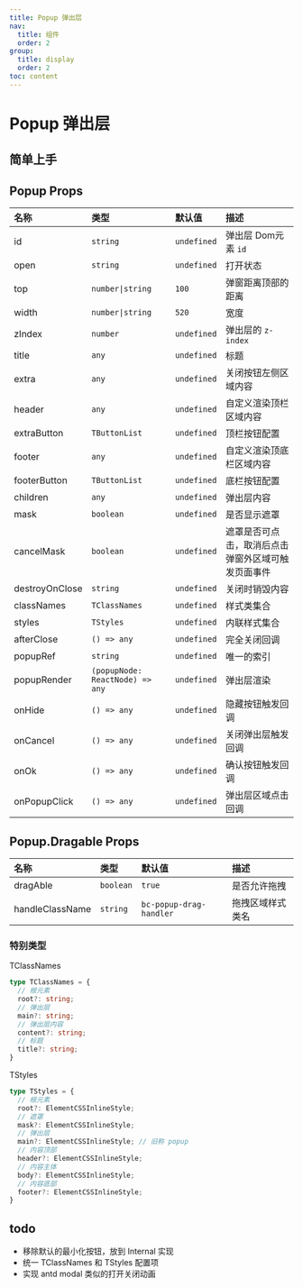 ```yaml
---
title: Popup 弹出层
nav:
  title: 组件
  order: 2
group:
  title: display
  order: 2
toc: content
---
```


# Popup 弹出层

## 简单上手

<code src="./demo/base"></code>

## Popup Props

| 名称           | 类型                            | 默认值      | 描述                                               |
| :------------- | :------------------------------ | :---------- | :------------------------------------------------- |
| id             | `string`                        | `undefined` | 弹出层 Dom元素 `id`                                |
| open           | `string`                        | `undefined` | 打开状态                                           |
| top            | `number\|string`                | `100`       | 弹窗距离顶部的距离                                 |
| width          | `number\|string`                | `520`       | 宽度                                               |
| zIndex         | `number`                        | `undefined` | 弹出层的 `z-index`                                 |
| title          | `any`                           | `undefined` | 标题                                               |
| extra          | `any`                           | `undefined` | 关闭按钮左侧区域内容                               |
| header         | `any`                           | `undefined` | 自定义渲染顶栏区域内容                             |
| extraButton    | `TButtonList`                   | `undefined` | 顶栏按钮配置                                       |
| footer         | `any`                           | `undefined` | 自定义渲染顶底栏区域内容                           |
| footerButton   | `TButtonList`                   | `undefined` | 底栏按钮配置                                       |
| children       | `any`                           | `undefined` | 弹出层内容                                         |
| mask           | `boolean`                       | `undefined` | 是否显示遮罩                                       |
| cancelMask     | `boolean`                       | `undefined` | 遮罩是否可点击，取消后点击弹窗外区域可触发页面事件 |
| destroyOnClose | `string`                        | `undefined` | 关闭时销毁内容                                     |
| classNames     | `TClassNames`                   | `undefined` | 样式类集合                                         |
| styles         | `TStyles`                       | `undefined` | 内联样式集合                                       |
| afterClose     | `() => any`                     | `undefined` | 完全关闭回调                                       |
| popupRef       | `string`                        | `undefined` | 唯一的索引                                         |
| popupRender    | `(popupNode: ReactNode) => any` | `undefined` | 弹出层渲染                                         |
| onHide         | `() => any`                     | `undefined` | 隐藏按钮触发回调                                   |
| onCancel       | `() => any`                     | `undefined` | 关闭弹出层触发回调                                 |
| onOk           | `() => any`                     | `undefined` | 确认按钮触发回调                                   |
| onPopupClick   | `() => any`                     | `undefined` | 弹出层区域点击回调                                 |


## Popup.Dragable Props

| 名称            | 类型      | 默认值                  | 描述             |
| :-------------- | :-------- | :---------------------- | :--------------- |
| dragAble        | `boolean` | `true`                  | 是否允许拖拽     |
| handleClassName | `string`  | `bc-popup-drag-handler` | 拖拽区域样式类名 |

### 特别类型

TClassNames

```ts
type TClassNames = {
  // 根元素
  root?: string;
  // 弹出层
  main?: string;
  // 弹出层内容
  content?: string;
  // 标题
  title?: string;
}
```

TStyles

```ts
type TStyles = {
  // 根元素
  root?: ElementCSSInlineStyle;
  // 遮罩
  mask?: ElementCSSInlineStyle;
  // 弹出层
  main?: ElementCSSInlineStyle; // 旧称 popup
  // 内容顶部
  header?: ElementCSSInlineStyle;
  // 内容主体
  body?: ElementCSSInlineStyle;
  // 内容底部
  footer?: ElementCSSInlineStyle;
}
```

## todo

- 移除默认的最小化按钮，放到 Internal 实现
- 统一 TClassNames 和 TStyles 配置项
- 实现 antd modal 类似的打开关闭动画
